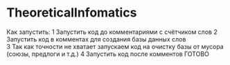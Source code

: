 # TheoreticalInfomatics
Как запустить:
	1 Запустить код до комментариями с счётчиком слов
	2 Запустить код в комментах для создания базы данных слов	
	3 Так как точности не хватает запускаем код на очистку базы от мусора (союзы, предлоги и т.д.)
	4 Запустить код после комментов
ГОТОВО
